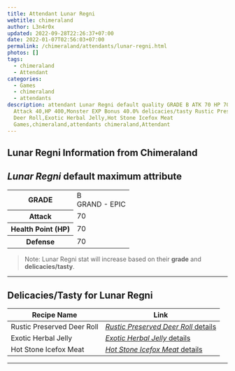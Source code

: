 ```yaml
---
title: Attendant Lunar Regni
webtitle: chimeraland
author: L3n4r0x
updated: 2022-09-28T22:26:37+07:00
date: 2022-01-07T02:56:03+07:00
permalink: /chimeraland/attendants/lunar-regni.html
photos: []
tags:
  - chimeraland
  - Attendant
categories:
  - Games
  - chimeraland
  - attendants
description: attendant Lunar Regni default quality GRADE B ATK 70 HP 70 DEF 70
  Attack 40,HP 400,Monster EXP Bonus 40.0% delicacies/tasty Rustic Preserved
  Deer Roll,Exotic Herbal Jelly,Hot Stone Icefox Meat
  Games,chimeraland,attendants chimeraland,Attendant
---
```


<link
  rel="stylesheet"
  href="https://rawcdn.githack.com/dimaslanjaka/Web-Manajemen/870a349/css/bootstrap-5-3-0-alpha3-wrapper.css"
/>
<section id="bootstrap-wrapper">
  <div data-bs-theme="dark">
    <h2>Lunar Regni Information from Chimeraland</h2>
    <h2 id="attribute"><i>Lunar Regni</i> default maximum attribute</h2>
    <div class="row">
      <div class="col mb-2">
        <div class="card">
          <div class="card-body">
            <table>
              <tr>
                <th>GRADE</th>
                <td>B <br /><span class="text-purple">GRAND - EPIC</span></td>
              </tr>
              <tr>
                <th>Attack</th>
                <td>70</td>
              </tr>
              <tr>
                <th>Health Point (HP)</th>
                <td>70</td>
              </tr>
              <tr>
                <th>Defense</th>
                <td>70</td>
              </tr>
            </table>
          </div>
        </div>
      </div>
    </div>
    <blockquote class="bd-callout bd-callout-warning">
      Note: Lunar Regni stat will increase based on their <b>grade</b> and
      <b>delicacies/tasty</b>.
    </blockquote>
    <hr />
    <h2 id="delicacies">Delicacies/Tasty for Lunar Regni</h2>
    <div class="card">
      <div class="card-body">
        <div class="table-responsive">
          <table class="table table-striped">
            <thead>
              <tr>
                <th>Recipe Name</th>
                <th>Link</th>
              </tr>
            </thead>
            <tbody>
              <tr>
                <td>Rustic Preserved Deer Roll</td>
                <td>
                  <a
                    href="#"
                    class="text-primary"
                    title="Click here to view recipe Rustic Preserved Deer Roll details"
                    ><i>Rustic Preserved Deer Roll</i> details</a
                  >
                </td>
              </tr>
              <tr>
                <td>Exotic Herbal Jelly</td>
                <td>
                  <a
                    href="https://www.webmanajemen.com/chimeraland/recipes/exotic-herbal-jelly.html"
                    class="text-primary"
                    title="Click here to view recipe Exotic Herbal Jelly details"
                    ><i>Exotic Herbal Jelly</i> details</a
                  >
                </td>
              </tr>
              <tr>
                <td>Hot Stone Icefox Meat</td>
                <td>
                  <a
                    href="#"
                    class="text-primary"
                    title="Click here to view recipe Hot Stone Icefox Meat details"
                    ><i>Hot Stone Icefox Meat</i> details</a
                  >
                </td>
              </tr>
            </tbody>
          </table>
        </div>
      </div>
    </div>
    <hr />
  </div>
</section>